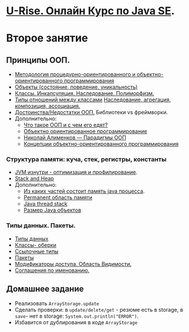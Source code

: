 # <a href="http://java.u-rise.com/">U-Rise. Онлайн Курс по Java SE</a>.
# Второе занятие

##  Принципы ООП.
- <a href="http://www.intuit.ru/studies/courses/16/16/lecture/27107?page=1">Методология процедурно-ориентированного и объектно-ориентированного программирования</a>
- <a href="http://www.intuit.ru/studies/courses/16/16/lecture/27107?page=2">Объекты (cостояние, поведение, уникальность)</a>
- <a href="http://www.intuit.ru/studies/courses/16/16/lecture/27107?page=3">Классы. Инкапсуляция. Наследование. Полиморфизм.</a>
- <a href="http://www.intuit.ru/studies/courses/16/16/lecture/27107?page=4">Типы отношений между классами</a> <a href="http://ru.wikipedia.org/wiki/%D0%94%D0%B8%D0%B0%D0%B3%D1%80%D0%B0%D0%BC%D0%BC%D0%B0_%D0%BA%D0%BB%D0%B0%D1%81%D1%81%D0%BE%D0%B2#.D0.92.D0.B7.D0.B0.D0.B8.D0.BC.D0.BE.D1.81.D0.B2.D1.8F.D0.B7.D0.B8">Наследование, агрегация, композиция, ассоциация.</a>
- <a href="http://www.intuit.ru/studies/courses/16/16/lecture/27107?page=5">Достоинства/Недостатки  ООП.</a> Библиотеки vs фреймворки.
- Дополнительно:
  - <a href="http://devcolibri.com/720">Что такое ООП и с чем его едят?</a>
  - <a href="http://ru.wikipedia.org/wiki/Объектно-ориентированное_программирование">Объектно ориентированное программирование</a>
  - <a href="https://www.youtube.com/watch?v=G6LJkWwZGuc">Николай Алименков — Парадигмы ООП</a>
  - <a href="http://htmlpreview.github.io/?https://raw.githubusercontent.com/blacky0x0/java-docs-ru/master/tutorials/java/concepts/index.html">Концепции объектно-ориентированного программирования</a>

### Структура памяти: куча, стек, регистры, константы
  - <a href="http://www.slideshare.net/kslisenko/jvm-35760825">JVM изнутри - оптимизация и профилирование</a>.
  - <a href="http://stackoverflow.com/questions/79923/what-and-where-are-the-stack-and-heap#24171266">Stack and Heap</a>
  - Дополнительно:
    - <a href="http://habrahabr.ru/post/117274/">Из каких частей состоит память java процесса</a>.
    - <a href="http://www.javaspecialist.ru/2011/04/permanent.html">Permanent область памяти</a>
    - <a href="http://www.javaspecialist.ru/2011/04/java-thread-stack.html">Java thread stack </a>
    - <a href="http://habrahabr.ru/post/134102/">Размер Java объектов</a>

### Типы данных. Пакеты.
  - <a href="http://www.intuit.ru/studies/courses/16/16/lecture/27111">Типы данных</a>
  - <a href="http://www.intuit.ru/studies/courses/16/16/lecture/27129?page=2">Классы- оберки</a>
  - <a href="http://www.intuit.ru/studies/courses/16/16/lecture/27111?page=4">Ссылочные типы</a>
  - <a href="http://www.intuit.ru/studies/courses/16/16/lecture/27113?page=2">Пакеты</a>
  - <a href="http://www.intuit.ru/studies/courses/16/16/lecture/27115">Модификаторы доступа. Область Видимости.</a>
  - <a href="http://www.intuit.ru/studies/courses/16/16/lecture/27113?page=4">Соглашения по именованию.</a>

## Домашнее задание
- Реализовать `ArrayStorage.update`
- Сделать проверки: в `update/delete/get` - резюме есть в storage, в `save`- нет в storage: `System.out.println("ERROR")`.
- Избавится от дублирования в коде `ArrayStorage`